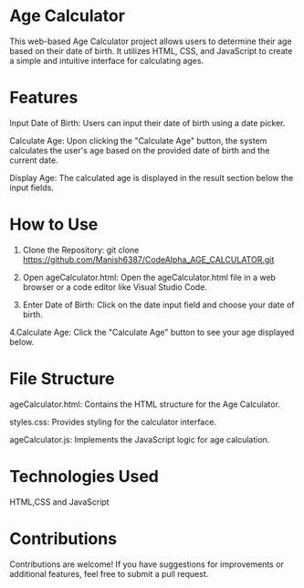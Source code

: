 # Age Calculator
This web-based Age Calculator project allows users to determine their age based on their date of birth. It utilizes HTML, CSS, and JavaScript to create a simple and intuitive interface for calculating ages.

# Features
Input Date of Birth: Users can input their date of birth using a date picker.

Calculate Age: Upon clicking the "Calculate Age" button, the system calculates the user's age based on the provided date of birth and the current date.

Display Age: The calculated age is displayed in the result section below the input fields.

# How to Use
1. Clone the Repository:
git clone https://github.com/Manish6387/CodeAlpha_AGE_CALCULATOR.git

3. Open ageCalculator.html:
Open the ageCalculator.html file in a web browser or a code editor like Visual Studio Code.

4. Enter Date of Birth:
Click on the date input field and choose your date of birth.

4.Calculate Age:
Click the "Calculate Age" button to see your age displayed below.

# File Structure
ageCalculator.html: Contains the HTML structure for the Age Calculator.

styles.css: Provides styling for the calculator interface.

ageCalculator.js: Implements the JavaScript logic for age calculation.

# Technologies Used
 HTML,CSS and JavaScript
 
# Contributions
Contributions are welcome! If you have suggestions for improvements or additional features, feel free to submit a pull request.
